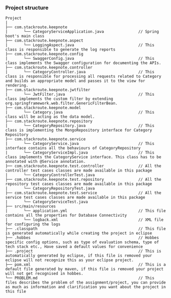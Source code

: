### Project structure

    Project
	|
	├── com.stackroute.keepnote
	|	    └── CategoryServiceApplication.java               // Spring boot's main class
	├── com.stackroute.keepnote.aspect
	|	    └── LoggingAspect.java                            // This class is responsible to generate the log reports
	├── com.stackroute.keepnote.config             
    |       └── SwaggerConfig.java                            // This class implements the Swagger configuration for documenting the APIs.
	├── com.stackroute.keepnote.controller
	|		└── CategoryController.java                       // This class is responsible for processing all requests related to Category and builds an appropriate model and passes it to the view for rendering.
	├── com.stackroute.keepnote.jwtfilter             
    |       └── JwtFilter.java                                // This class implements the custom filter by extending org.springframework.web.filter.GenericFilterBean.
	├── com.stackroute.keepnote.model
	|		└── Category.java                                 // This class will be acting as the data model.
	├── com.stackroute.keepnote.repository
	|		└── CategoryRepository.java                       // This class is implementing the MongoRepository interface for Category Repository
	├── com.stackroute.keepnote.service
	|		└── CategoryService.java                          // This interface contains all the behaviours of CategoryRepository
	|		└── CategoryServiceImpl.java                      // This class implements the CategoryService interface. This class has to be annotated with @Service annotation.
	├── com.stackroute.keepnote.test.controller               // All the controller test cases classes are made available in this package
	|		└── CategoryControllerTest.java
	├── com.stackroute.keepnote.test.repository               // All the repository test cases classes are made available in this package
	|		└── CategoryRepositoryTest.java
	├── com.stackroute.keepnote.test.service                  // All the service test cases classes are made available in this package
	|		└── CategoryServiceTest.java
	├── src/main/resources
	|		└── application.yml                               // This file contains all the properties for Database Connectivity
	|		└── logback.xml                                   // XML file for configuring the logs
	├── .classpath			                                  // This file is generated automatically while creating the project in eclipse
	├── .hobbes   			                                  // Hobbes specific config options, such as type of evaluation schema, type of tech stack etc., Have saved a default values for convenience
	├── .project			                                  // This is automatically generated by eclipse, if this file is removed your eclipse will not recognize this as your eclipse project. 
	├── pom.xml 			                                  // This is a default file generated by maven, if this file is removed your project will not get recognised in hobbes.
	└── PROBLEM.md  		                                  // This files describes the problem of the assignment/project, you can provide as much as information and clarification you want about the project in this file